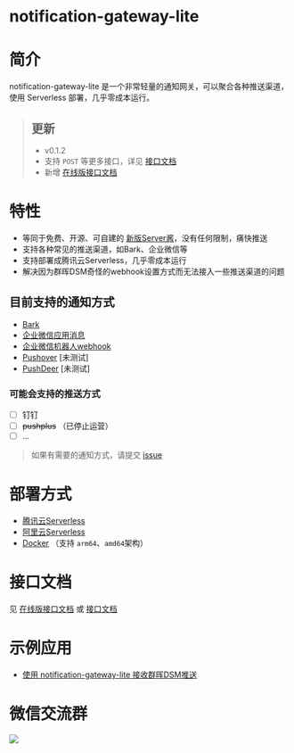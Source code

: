 <h1>notification-gateway-lite</h1>

# 简介

notification-gateway-lite 是一个非常轻量的通知网关，可以聚合各种推送渠道，使用 Serverless 部署，几乎零成本运行。

> ## 更新
> - v0.1.2
>  - 支持 `POST` 等更多接口，详见 [接口文档](docs/Api.md)
>  - 新增 [在线版接口文档](https://service-epwdrzxg-1255787947.gz.apigw.tencentcs.com/release/docs)

# 特性

- 等同于免费、开源、可自建的 [新版Server酱](https://sct.ftqq.com/)，没有任何限制，痛快推送
- 支持各种常见的推送渠道，如Bark、企业微信等
- 支持部署成腾讯云Serverless，几乎零成本运行
- 解决因为群晖DSM奇怪的webhook设置方式而无法接入一些推送渠道的问题

## 目前支持的通知方式

- [Bark](https://github.com/Finb/Bark)
- [企业微信应用消息](https://developer.work.weixin.qq.com/document/path/90236)
- [企业微信机器人webhook](https://developer.work.weixin.qq.com/document/path/91770)
- [Pushover](https://pushover.net/api) [未测试]
- [PushDeer](http://pushdeer.com) [未测试]

### 可能会支持的推送方式
- [ ] 钉钉
- [ ] ~~pushplus~~ （已停止运营）
- [ ] ...

> 如果有需要的通知方式，请提交 [issue](https://github.com/LeslieLeung/notification-gateway-lite/issues/new?assignees=LeslieLeung&labels=enhancement&template=feature_request.md&title=)


# 部署方式

- [腾讯云Serverless](docs/deploy/TencentcloudServerless.md)
- [阿里云Serverless](docs/deploy/AliyunServerless.md)
- [Docker](docs/deploy/Docker.md) （支持 `arm64`、`amd64`架构）

# 接口文档

见 [在线版接口文档](https://service-epwdrzxg-1255787947.gz.apigw.tencentcs.com/release/docs) 或 [接口文档](docs/Api.md)

# 示例应用

- [使用 notification-gateway-lite 接收群晖DSM推送](docs/example/DSM.md)

# 微信交流群
![](http://img.ameow.xyz/202206082322735.jpg)
